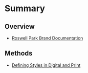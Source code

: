 # Summary

## Overview

* [Roswell Park Brand Documentation](README.md)

## Methods

* [Defining Styles in Digital and Print](methods.md)

